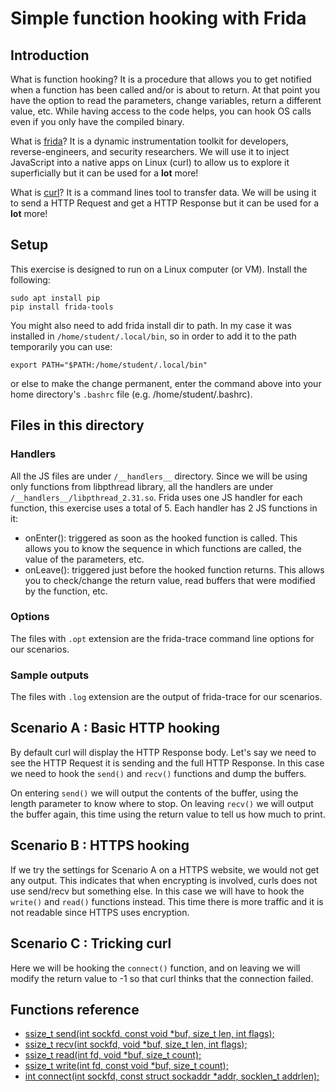 # Simple function hooking with Frida

## Introduction
What is function hooking? It is a procedure that allows you to get notified when a function has been called and/or is about to return. At that point you have the option to read the parameters, change variables, return a different value, etc. While having access to the code helps, you can hook OS calls even if you only have the compiled binary.

What is [frida](https://frida.re)? It is a dynamic instrumentation toolkit for developers, reverse-engineers, and security researchers. We will use it to inject JavaScript into a native apps on Linux (curl) to allow us to explore it superficially but it can be used for a **lot** more!

What is [curl](https://curl.se/)? It is a command lines tool to transfer data. We will be using it to send a HTTP Request and get a HTTP Response but it can be used for a **lot** more!

## Setup 
This exercise is designed to run on a Linux computer (or VM). Install the following:

```
sudo apt install pip
pip install frida-tools
```

You might also need to add frida install dir to path. In my case it was installed in ```/home/student/.local/bin```, so in order to add it to the path temporarily you can use: 
```
export PATH="$PATH:/home/student/.local/bin"
```
or else to make the change permanent, enter the command above into your home directory's ```.bashrc``` file (e.g. /home/student/.bashrc).

## Files in this directory
### Handlers
All the JS files are under ```/__handlers__``` directory. Since we will be using only functions from libpthread library, all the handlers are under ```/__handlers__/libpthread_2.31.so```. Frida uses one JS handler for each function, this exercise uses a total of 5. Each handler has 2 JS functions in it:

- onEnter(): triggered as soon as the hooked function is called. This allows you to know the sequence in which functions are called, the value of the parameters, etc.
- onLeave(): triggered just before the hooked function returns. This allows you to check/change the return value, read buffers that were modified by the function, etc.

### Options
The files with ```.opt``` extension are the frida-trace command line options for our scenarios.

### Sample outputs
The files with ```.log``` extension are the output of frida-trace for our scenarios.

## Scenario A : Basic HTTP hooking
By default curl will display the HTTP Response body. Let's say we need to see the HTTP Request it is sending and the full HTTP Response. In this case we need to hook the ```send()``` and ```recv()``` functions and dump the buffers.

On entering ```send()``` we will output the contents of the buffer, using the length parameter to know where to stop. On leaving ```recv()``` we will output the buffer again, this time using the return value to tell us how much to print.

## Scenario B : HTTPS hooking
If we try the settings for Scenario A on a HTTPS website, we would not get any output. This indicates that when encrypting is involved, curls does not use send/recv but something else. In this case we will have to  hook the ```write()``` and ```read()``` functions instead. This time there is more traffic and it is not readable since HTTPS uses encryption. 

## Scenario C : Tricking curl
Here we will be hooking the ```connect()``` function, and on leaving we will modify the return value to -1 so that curl thinks that the connection failed.

## Functions reference
- [ssize_t send(int sockfd, const void *buf, size_t len, int flags);](https://man7.org/linux/man-pages/man2/send.2.html)
- [ssize_t recv(int sockfd, void *buf, size_t len, int flags);](https://man7.org/linux/man-pages/man2/recv.2.html)
- [ssize_t read(int fd, void *buf, size_t count);](https://man7.org/linux/man-pages/man2/read.2.html)
- [ssize_t write(int fd, const void *buf, size_t count);](https://man7.org/linux/man-pages/man2/write.2.html)
- [int connect(int sockfd, const struct sockaddr *addr, socklen_t addrlen);](https://man7.org/linux/man-pages/man2/connect.2.html)
